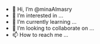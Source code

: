 - 👋 Hi, I’m @minaAlmasry
- 👀 I’m interested in ...
- 🌱 I’m currently learning ...
- 💞️ I’m looking to collaborate on ...
- 📫 How to reach me ...

<!---
minaAlmasry/minaAlmasry is a ✨ special ✨ repository because its `README.md` (this file) appears on your GitHub profile.
You can click the Preview link to take a look at your changes.
--->
